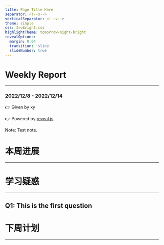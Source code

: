 ```yaml
---
title: Page Title Here
separator: <!--s-->
verticalSeparator: <!--v-->
theme: simple
css: IroBright.css
highlightTheme: tomorrow-night-bright
revealOptions:
  margin: 0.04
  transition: 'slide'
  slideNumber: true
---
```


# Weekly Report
------
### 2022/12/8 - 2022/12/14


👉 Given by xy

👉 Powered by [reveal.js](https://github.com/hakimel/reveal.js)

Note: Test note.

<!--s-->

# 本周进展
------

<!--v-->



<!--s-->

# 学习疑惑
------

<!--v-->

## Q1: This is the first question





<!--s-->

# 下周计划
------

<!--v-->




<!--s-->

